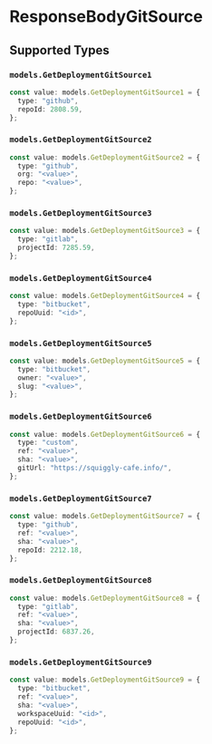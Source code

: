# ResponseBodyGitSource


## Supported Types

### `models.GetDeploymentGitSource1`

```typescript
const value: models.GetDeploymentGitSource1 = {
  type: "github",
  repoId: 2808.59,
};
```

### `models.GetDeploymentGitSource2`

```typescript
const value: models.GetDeploymentGitSource2 = {
  type: "github",
  org: "<value>",
  repo: "<value>",
};
```

### `models.GetDeploymentGitSource3`

```typescript
const value: models.GetDeploymentGitSource3 = {
  type: "gitlab",
  projectId: 7285.59,
};
```

### `models.GetDeploymentGitSource4`

```typescript
const value: models.GetDeploymentGitSource4 = {
  type: "bitbucket",
  repoUuid: "<id>",
};
```

### `models.GetDeploymentGitSource5`

```typescript
const value: models.GetDeploymentGitSource5 = {
  type: "bitbucket",
  owner: "<value>",
  slug: "<value>",
};
```

### `models.GetDeploymentGitSource6`

```typescript
const value: models.GetDeploymentGitSource6 = {
  type: "custom",
  ref: "<value>",
  sha: "<value>",
  gitUrl: "https://squiggly-cafe.info/",
};
```

### `models.GetDeploymentGitSource7`

```typescript
const value: models.GetDeploymentGitSource7 = {
  type: "github",
  ref: "<value>",
  sha: "<value>",
  repoId: 2212.18,
};
```

### `models.GetDeploymentGitSource8`

```typescript
const value: models.GetDeploymentGitSource8 = {
  type: "gitlab",
  ref: "<value>",
  sha: "<value>",
  projectId: 6837.26,
};
```

### `models.GetDeploymentGitSource9`

```typescript
const value: models.GetDeploymentGitSource9 = {
  type: "bitbucket",
  ref: "<value>",
  sha: "<value>",
  workspaceUuid: "<id>",
  repoUuid: "<id>",
};
```

